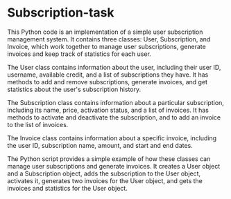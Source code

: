 # Subscription-task

This Python code is an implementation of a simple user subscription management system. It contains three classes: User, Subscription, and Invoice, which work together to manage user subscriptions, generate invoices and keep track of statistics for each user.

The User class contains information about the user, including their user ID, username, available credit, and a list of subscriptions they have. It has methods to add and remove subscriptions, generate invoices, and get statistics about the user's subscription history.

The Subscription class contains information about a particular subscription, including its name, price, activation status, and a list of invoices. It has methods to activate and deactivate the subscription, and to add an invoice to the list of invoices.

The Invoice class contains information about a specific invoice, including the user ID, subscription name, amount, and start and end dates.

The Python script provides a simple example of how these classes can manage user subscriptions and generate invoices. It creates a User object and a Subscription object, adds the subscription to the User object, activates it, generates two invoices for the User object, and gets the invoices and statistics for the User object.
